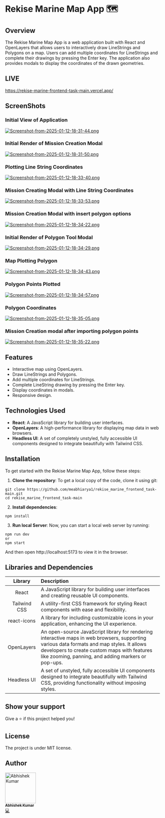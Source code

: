 # Rekise Marine Map App 🗺️

## Overview

The Rekise Marine Map App is a web application built with React and OpenLayers that allows users to interactively draw LineStrings and Polygons on a map. Users can add multiple coordinates for LineStrings and complete their drawings by pressing the Enter key. The application also provides modals to display the coordinates of the drawn geometries.

## LIVE

https://rekise-marine-frontend-task-main.vercel.app/

## ScreenShots

### Initial View of Application
[![Screenshot-from-2025-01-12-18-31-44.png](https://i.postimg.cc/FK0JSh5x/Screenshot-from-2025-01-12-18-31-44.png)](https://postimg.cc/R3VF5503)

### Initial Render of Mission Creation Modal
[![Screenshot-from-2025-01-12-18-31-50.png](https://i.postimg.cc/KvYLWXBZ/Screenshot-from-2025-01-12-18-31-50.png)](https://postimg.cc/mh0tc5mq)

### Plotting Line String Coordinates 
[![Screenshot-from-2025-01-12-18-33-40.png](https://i.postimg.cc/4N4bTHkR/Screenshot-from-2025-01-12-18-33-40.png)](https://postimg.cc/jC9JH5SM)

### Mission Creating Modal with Line String Coordinates
[![Screenshot-from-2025-01-12-18-33-53.png](https://i.postimg.cc/DycjrKFn/Screenshot-from-2025-01-12-18-33-53.png)](https://postimg.cc/N55ktS5z)

### Mission Creation Modal with insert polygon options 
[![Screenshot-from-2025-01-12-18-34-22.png](https://i.postimg.cc/3Rp0g7sB/Screenshot-from-2025-01-12-18-34-22.png)](https://postimg.cc/KkGYbXvk)

### Initial Render of Polygon Tool Modal
[![Screenshot-from-2025-01-12-18-34-29.png](https://i.postimg.cc/rpNvztmC/Screenshot-from-2025-01-12-18-34-29.png)](https://postimg.cc/t17rMJFY)

### Map Plotting Polygon
[![Screenshot-from-2025-01-12-18-34-43.png](https://i.postimg.cc/prrNwXPQ/Screenshot-from-2025-01-12-18-34-43.png)](https://postimg.cc/PpgFZHpN)


### Polygon Points Plotted

[![Screenshot-from-2025-01-12-18-34-57.png](https://i.postimg.cc/K8kGKQS7/Screenshot-from-2025-01-12-18-34-57.png)](https://postimg.cc/sMzdqY21)


### Polygon Coordinates
[![Screenshot-from-2025-01-12-18-35-05.png](https://i.postimg.cc/0ybQYPmw/Screenshot-from-2025-01-12-18-35-05.png)](https://postimg.cc/FYXNmtTr)


### Mission Creation modal after importing polygon points
[![Screenshot-from-2025-01-12-18-35-22.png](https://i.postimg.cc/W1HdChj8/Screenshot-from-2025-01-12-18-35-22.png)](https://postimg.cc/G4v3s34T)

## Features

-   Interactive map using OpenLayers.
-   Draw LineStrings and Polygons.
-   Add multiple coordinates for LineStrings.
-   Complete LineString drawing by pressing the Enter key.
-   Display coordinates in modals.
-   Responsive design.

## Technologies Used

-   **React**: A JavaScript library for building user interfaces.
-   **OpenLayers**: A high-performance library for displaying map data in web browsers.
-   **Headless UI**: A set of completely unstyled, fully accessible UI components designed to integrate beautifully with Tailwind CSS.

## Installation

To get started with the Rekise Marine Map App, follow these steps:

1. **Clone the repository**:
   To get a local copy of the code, clone it using git:

```
git clone https://github.com/meabhiarya1/rekise_marine_frontend_task-main.git
cd rekise_marine_frontend_task-main
```

2. **Install dependencies**:

```
npm install
```

3. **Run local Server**:
   Now, you can start a local web server by running:

```
npm run dev
or
npm start
```

And then open http://localhost:5173 to view it in the browser.

## Libraries and Dependencies


|   Library    | Description                                                                                                                                                                                                                                      |
| :----------: | :----------------------------------------------------------------------------------------------------------------------------------------------------------------------------------------------------------------------------------------------- |
|    React     | A JavaScript library for building user interfaces and creating reusable UI components.                                                                                                                                                           |
| Tailwind CSS | A utility-first CSS framework for styling React components with ease and flexibility.                                                                                                                                                            |
| react-icons  | A library for including customizable icons in your application, enhancing the UI experience.                                                                                                                                                     |
|  OpenLayers  | An open-source JavaScript library for rendering interactive maps in web browsers, supporting various data formats and map styles. It allows developers to create custom maps with features like zooming, panning, and adding markers or pop-ups. |
| Headless UI  | A set of unstyled, fully accessible UI components designed to integrate beautifully with Tailwind CSS, providing functionality without imposing styles.                                                                                          |

## Show your support

Give a ⭐️ if this project helped you!

## License

The project is under MIT license.

## Author
<a href="https://github.com/meabhiarya1">
<img src="http://avatars.githubusercontent.com/u/90932403?s=400&u=f2bbc351c58e119c860ac704d1b305227f4b7242&v=4" width="100px;" alt="Abhishek Kumar"/><br />
<sub><b>Abhishek Kumar</b></sub>
</a><br />
<a href="https://github.com/meabhiarya1/rekise_marine_frontend_task/commits?author=meabhiarya1" title="Code">💻</a>
